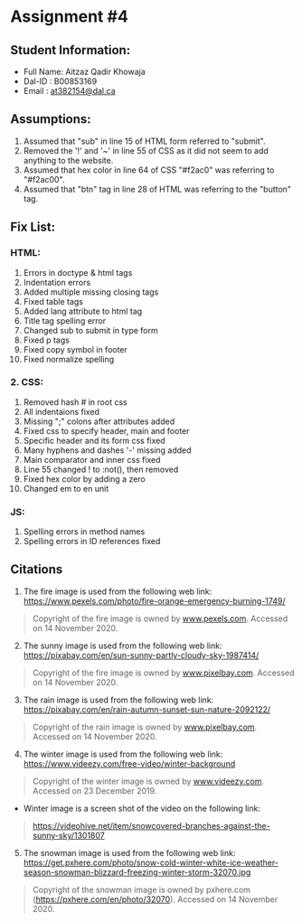 # Assignment #4

## Student Information:

* Full Name: Aitzaz Qadir Khowaja
* Dal-ID   : B00853169
* Email    : at382154@dal.ca

## Assumptions:
1. Assumed that "sub" in line 15 of HTML form referred to "submit".
2. Removed the '!' and '~' in line 55 of CSS as it did not seem to add anything to the website.
3. Assumed that hex color in line 64 of CSS "#f2ac0" was referring to "#f2ac00".
4. Assumed that "btn" tag in line 28 of HTML was referring to the "button" tag.

## Fix List:

### HTML:
1. Errors in doctype & html tags
2. Indentation errors
3. Added multiple missing closing tags
4. Fixed table tags
5. Added lang attribute to html tag
6. Title tag spelling error
7. Changed sub to submit in type form
8. Fixed p tags
9. Fixed copy symbol in footer
10. Fixed normalize spelling

### 2. CSS:
1. Removed hash # in root css
2. All indentaions fixed
3. Missing ";" colons after attributes added
4. Fixed css to specify header, main and footer
5. Specific header and its form css fixed
6. Many hyphens and dashes '-' missing added
7. Main comparator and inner css fixed
8. Line 55 changed ! to :not(), then removed
9. Fixed hex color by adding a zero
10. Changed em to en unit

### JS:
1. Spelling errors in method names
2. Spelling errors in ID references fixed


## Citations
1. The fire image is used from the following web link: https://www.pexels.com/photo/fire-orange-emergency-burning-1749/
>Copyright of the fire image is owned by www.pexels.com. Accessed on 14 November 2020.

2. The sunny image is used from the following web link: https://pixabay.com/en/sun-sunny-partly-cloudy-sky-1987414/
>Copyright of the fire image is owned by www.pixelbay.com. Accessed on 14 November 2020.

3. The rain image is used from the following web link: https://pixabay.com/en/rain-autumn-sunset-sun-nature-2092122/
>Copyright of the rain image is owned by www.pixelbay.com. Accessed on 14 November 2020.

4. The winter image is used from the following web link: https://www.videezy.com/free-video/winter-background
>Copyright of the winter image is owned by www.videezy.com. Accessed on 23 December 2019.
* Winter image is a screen shot of the video on the following link:
>https://videohive.net/item/snowcovered-branches-against-the-sunny-sky/1301807

5. The snowman image is used from the following web link: https://get.pxhere.com/photo/snow-cold-winter-white-ice-weather-season-snowman-blizzard-freezing-winter-storm-32070.jpg
>Copyright of the snowman image is owned by pxhere.com (https://pxhere.com/en/photo/32070). Accessed on 14 November 2020.